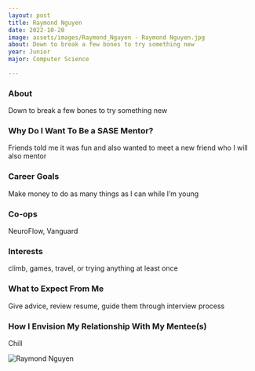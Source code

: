 ```yaml
---
layout: post
title: Raymond Nguyen 
date: 2022-10-20
image: assets/images/Raymond_Nguyen - Raymond Nguyen.jpg
about: Down to break a few bones to try something new
year: Junior
major: Computer Science

---
```


### About

Down to break a few bones to try something new

### Why Do I Want To Be a SASE Mentor?

Friends told me it was fun and also wanted to meet a new friend who I will also mentor 

### Career Goals

Make money to do as many things as I can while I’m young 

### Co-ops

NeuroFlow, Vanguard

### Interests

climb, games, travel, or trying anything at least once

### What to Expect From Me

Give advice, review resume, guide them through interview process

### How I Envision My Relationship With My Mentee(s) 

Chill

<div class="text-center my-5">
    <img src="https://sase-drexel.github.io/mentorship-2021/assets/images/Raymond_Nguyen - Raymond Nguyen.jpg" alt="Raymond Nguyen" class="rounded post-img" />
</div>
